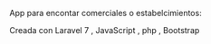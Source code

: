 App para encontar comerciales o estabelcimientos:

Creada con Laravel 7 , JavaScript ,  php , Bootstrap
